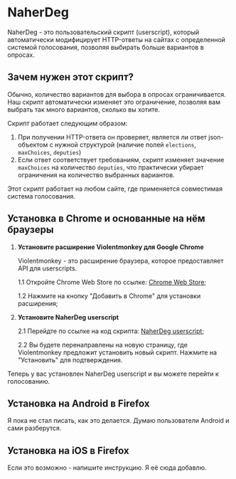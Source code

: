 # NaherDeg 

NaherDeg - это пользовательский скрипт (userscript), который автоматически модифицирует HTTP-ответы на сайтах с определенной системой голосования, позволяя выбирать больше вариантов в опросах.

## Зачем нужен этот скрипт?

Обычно, количество вариантов для выбора в опросах ограничивается. Наш скрипт автоматически изменяет это ограничение, позволяя вам выбрать так много вариантов, сколько вы хотите.

Скрипт работает следующим образом:
1. При получении HTTP-ответа он проверяет, является ли ответ json-объектом с нужной структурой (наличие полей `elections`, `maxChoices`, `deputies`)
2. Если ответ соответствует требованиям, скрипт изменяет значение `maxChoices` на количество `deputies`, что практически убирает ограничения на количество выбранных вариантов.

Этот скрипт работает на любом сайте, где применяется совместимая система голосования.

## Установка в Chrome и основанные на нём браузеры

1. **Установите расширение Violentmonkey для Google Chrome**

    Violentmonkey - это расширение браузера, которое предоставляет API для userscripts.

    1.1 Откройте Chrome Web Store по ссылке: [Chrome Web Store](https://chrome.google.com/webstore/detail/violentmonkey/jinjaccalgkegednnccohejagnlnfdag);
    
    1.2 Нажмите на кнопку "Добавить в Chrome" для установки расширения;

2. **Установите NaherDeg userscript**

    2.1 Перейдте по ссылке на код скрипта: [NaherDeg userscript](https://github.com/ereechepeine/naherdeg/raw/main/naherdeg.user.js);
    
    2.2 Вы будете перенаправлены на новую страницу, где Violentmonkey предложит установить новый скрипт. Нажмите на "Установить" для подтверждения.

Теперь у вас установлен NaherDeg userscript и вы можете перейти к голосованию.

## Установка на Android в Firefox

Я пока не стал писать, как это делается. Думаю пользователи Android и сами разберутся.

## Установка на iOS в Firefox

Если это возможно - напишите инструкцию. Я её сюда добавлю.
